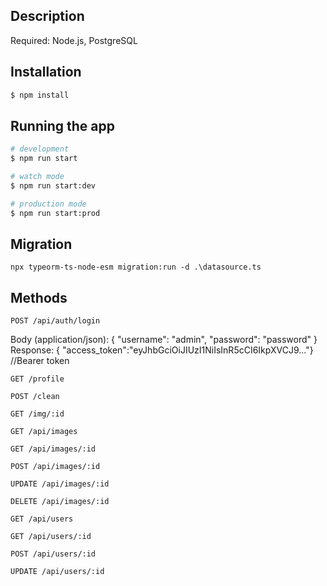 ## Description

Required: Node.js, PostgreSQL

## Installation

```bash
$ npm install
```

## Running the app

```bash
# development
$ npm run start

# watch mode
$ npm run start:dev

# production mode
$ npm run start:prod
```

## Migration
```
npx typeorm-ts-node-esm migration:run -d .\datasource.ts
```

## Methods

```
POST /api/auth/login
```
Body (application/json):
{
  "username": "admin",
  "password": "password"
}
Response:
{
  "access_token":"eyJhbGciOiJIUzI1NiIsInR5cCI6IkpXVCJ9..."} //Bearer token
```
GET /profile
```
```
POST /clean
```
```
GET /img/:id
```
```
GET /api/images
```
```
GET /api/images/:id
```
```
POST /api/images/:id
```
```
UPDATE /api/images/:id
```
```
DELETE /api/images/:id
```
```
GET /api/users
```
```
GET /api/users/:id
```
```
POST /api/users/:id
```
```
UPDATE /api/users/:id
```